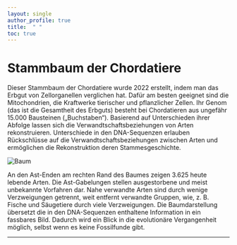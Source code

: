 ```yaml
---
layout: single
author_profile: true
title:  " "
toc: true
---
```


# Stammbaum der Chordatiere

Dieser Stammbaum der Chordatiere wurde 2022 erstellt, indem man das Erbgut von Zellorganellen verglichen hat. Dafür am besten geeignet sind die Mitochondrien, die Kraftwerke tierischer und pflanzlicher Zellen. Ihr Genom (das ist die Gesamtheit des Erbguts) besteht bei Chordatieren aus ungefähr 15.000 Bausteinen („Buchstaben“). Basierend auf Unterschieden ihrer Abfolge lassen sich die Verwandtschaftsbeziehungen von Arten rekonstruieren. Unterschiede in den DNA-Sequenzen erlauben Rückschlüsse auf die Verwandtschaftsbeziehungen zwischen Arten und ermöglichen die Rekonstruktion deren Stammesgeschichte.

![Baum](datafiles/Tree_rect.jpeg)

An den Ast-Enden am rechten Rand des Baumes zeigen 3.625 heute lebende Arten. Die Ast-Gabelungen stellen ausgestorbene und meist unbekannte Vorfahren dar. Nahe verwandte Arten sind durch wenige Verzweigungen getrennt, weit entfernt verwandte Gruppen, wie, z. B.  Fische und Säugetiere durch viele Verzweigungen. Die Baumdarstellung übersetzt die in den DNA-Sequenzen enthaltene Information in ein fassbares Bild. Dadurch wird ein Blick in die evolutionäre Vergangenheit möglich, selbst wenn es keine Fossilfunde gibt. 

***
